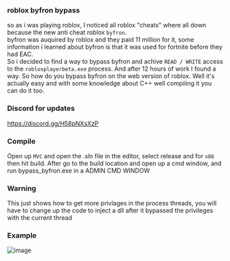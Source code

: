 ### roblox byfron bypass
so as i was playing roblox, I noticed all roblox "cheats" where all down because the new anti cheat roblox ``byfron``.<br>
byfron was auquired by roblox and they paid 11 million for it, some information i learned about byfron is that it was used for fortnite before they had EAC.<br>
So i decided to find a way to bypass byfron and achive ``READ / WRITE`` access to the ``robloxplayerbeta.exe`` process. And after 12 hours of work I found a way.
So how do you bypass byfron on the web version of roblox. Well it's actually easy and with some knowledge about C++ well compiling it you can do it too.


### Discord for updates
https://discord.gg/H58pNXsXzP

### Compile
Open up ``MVC`` and open the .sln file in the editor, select release and for ``x86`` then hit build.
After go to the build location and open up a cmd window, and run bypass_byfron.exe in a ADMIN CMD WINDOW

### Warning
This just shows how to get more privlages in the process threads, you will have to change up the code to inject a dll after it bypassed the privileges with the current thread 

### Example
![image](https://github.com/l4tt/byfron-bypass/assets/97377137/4d500717-93df-4cce-a2a3-e3c432570ea0)





